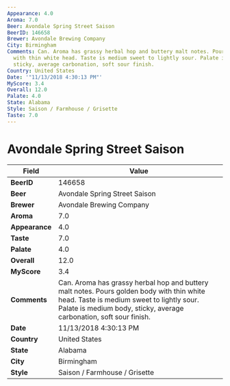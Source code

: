 ```yaml
---
Appearance: 4.0
Aroma: 7.0
Beer: Avondale Spring Street Saison
BeerID: 146658
Brewer: Avondale Brewing Company
City: Birmingham
Comments: Can. Aroma has grassy herbal hop and buttery malt notes. Pours golden body
  with thin white head. Taste is medium sweet to lightly sour. Palate is medium body,
  sticky, average carbonation, soft sour finish.
Country: United States
Date: '"11/13/2018 4:30:13 PM"'
MyScore: 3.4
Overall: 12.0
Palate: 4.0
State: Alabama
Style: Saison / Farmhouse / Grisette
Taste: 7.0
---
```


# Avondale Spring Street Saison

| Field         | Value |
|---------------|-------|
| **BeerID** | 146658 |
| **Beer** | Avondale Spring Street Saison |
| **Brewer** | Avondale Brewing Company |
| **Aroma** | 7.0 |
| **Appearance** | 4.0 |
| **Taste** | 7.0 |
| **Palate** | 4.0 |
| **Overall** | 12.0 |
| **MyScore** | 3.4 |
| **Comments** | Can. Aroma has grassy herbal hop and buttery malt notes. Pours golden body with thin white head. Taste is medium sweet to lightly sour. Palate is medium body, sticky, average carbonation, soft sour finish. |
| **Date** | 11/13/2018 4:30:13 PM |
| **Country** | United States |
| **State** | Alabama |
| **City** | Birmingham |
| **Style** | Saison / Farmhouse / Grisette |
